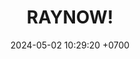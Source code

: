 ---
layout: teamCard
permalink: /team/:title.html
categories: LA2024JN LIN4
maincover: /assets/logos/BDLF.png
puntosLJMAYO24:
date: 2024-05-02 10:29:20 +0700
title: RAYNOW!
tag: johto042024
color: black
puntosLJ202404: 12
grupo: sur
background: '#F16C38'
cover: /assets/ver.png
team: RAYNOW!
ID: RN
status: <i class="fa-solid fa-check"></i>
puntos: 15
pj: 5
#PARTIDO 1
j1: RONDA 1
p1: GOD O
pp1: RN
r1: 0
bg1: rock
rr1: 4
pt1: 4
pj1: 1

#PARTIDO 2
j2: RONDA 2
p2: GOLD S
pp2: RN
bg2: rock
r2: 
rr2:
pt2: 0
pj2: 0
#PARTIDO 3
j3: RONDA 3
p3: P1
pp3: RN
bg3: rock
r3: 4
rr3: 0
pt3: 0
pj3: 1
#PARTIDO 4
j4: RONDA 4
p4: RN
pp4: SSI
bg4: rock
r4: 
rr4:
pt4: 0
pj4: 0
#PARTIDO 5
j5: RONDA 5
p5: IL
pp5: RN
bg5: rock
r5: 
rr5:
pt5: 0
pj5: 0
#PARTIDO 6
j6: RONDA 6
p6: GOD G
pp6: RN
bg6: rock
r6: 0
rr6: 4 
pt6: 4
pj6: 1
#PARTIDO 7
j7: RONDA 7
p7:  GOLD V
pp7: RN
bg7: rock
r7: 
rr7: 
pt7: 0
pj7: 0
#PARTIDO 8
j8: RONDA 8
p8: HGSS
pp8: RN
bg8: rock
rr8: 
r8: 
pt8: 0
pj8: 0
#PARTIDO 9
j9: RONDA 9
p9:  HGHG
pp9: RN
bg9: rock
r9: 0
rr9: 4
pt9: 4
pj9: 1
#PARTIDO 10
j10: RONDA 10
p10: RN
pp10: TSF
bg10: rock
r10: 
rr10: 
pt10: 0
pj10: 0
#PARTIDO 11
j11: RONDA 11
p11: BNT
pp11: RN
bg11: rock
r11: 1
rr11: 3
pt11: 3
pj11: 1
stream: <i class="fa-brands fa-twitch text-white"></i>
dia: 19
hora: '21:10'
---